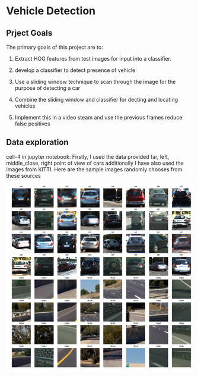 # Vehicle Detection 

## Prject Goals

The primary goals of this project are to:
1) Extract HOG features from test images for input into a classifier.

2) develop a classifier to detect presence of vehicle

3) Use a sliding window technique to scan through the image for the purpose of detecting a car

3) Combine the sliding window and classifier for decting and locating vehicles

4) Implement this in a video steam and use the previous frames reduce false positives


[//]: # (Image References)

[im01]: figures/fig1.png "*"
[im02]: figures/fig2.png "*"
[im03]: figures/fig3.png "*"
[im04]: figures/fig4.png "*"
[im05]: figures/fig5.png "*"
[im06]: figures/fig6.png "*"
[im07]: figures/fig7.png "*"
[im08]: figures/fig8.png "*"
[im09]: figures/fig9.png "*"
[im10]: figures/fig10.png "*"
[im11]: figures/fig11.png "*"
[im12]: figures/fig12.png "*"
[im13]: figures/fig13.png "*"
[im14]: figures/fig14.png "*"




## Data exploration

cell-4 in jupyter notebook: Firstly, I used the data provided far, left, middle_close, right point of view of cars additionally
I have also used the images from KITTI. Here are the sample images randomly chooses from these sources

![alt text][im01]
